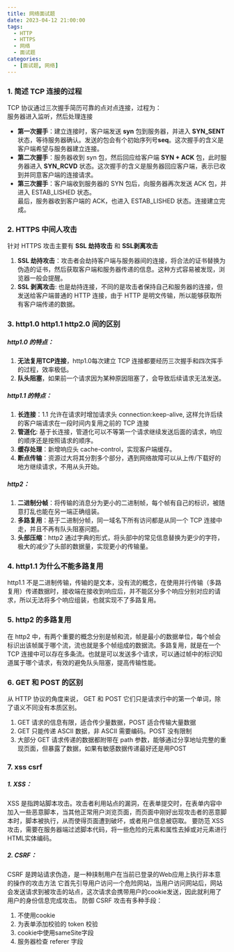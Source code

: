 ```yaml
---
title: 网络面试题
date: 2023-04-12 21:00:00
tags:
  - HTTP
  - HTTPS
  - 网络
  - 面试题
categories:
  - [面试题, 网络]
---
```


### 1. 简述 TCP 连接的过程
  TCP 协议通过三次握手简历可靠的点对点连接，过程为：  
  服务器进入监听，然后处理连接  
  - **第一次握手**：建立连接时，客户端发送 **syn** 包到服务器，并进入 **SYN_SENT** 状态，等待服务器确认。发送的包会有个初始序列号**seq**。这次握手的含义是客户端希望与服务器建立连接。  
  - **第二次握手**：服务器收到 syn 包，然后回应给客户端 **SYN + ACK** 包，此时服务器进入 **SYN_RCVD** 状态。这次握手的含义是服务器回应客户端，表示已收到并同意客户端的连接请求。  
  - **第三次握手**：客户端收到服务器的 SYN 包后，向服务器再次发送 ACK 包，并进入 ESTAB_LISHED 状态。  
  最后，服务器收到客户端的 ACK，也进入 ESTAB_LISHED 状态。连接建立完成。

### 2. HTTPS 中间人攻击
  针对 HTTPS 攻击主要有 **SSL 劫持攻击** 和 **SSL剥离攻击**
  1. **SSL 劫持攻击**：攻击者会劫持客户端与服务器间的连接，将合法的证书替换为伪造的证书，然后获取客户端和服务器传递的信息。这种方式容易被发现，浏览器一般会提醒。
  2. **SSL 剥离攻击**: 也是劫持连接，不同的是攻击者保持自己和服务器的连接，但发送给客户端普通的 HTTP 连接，由于 HTTP 是明文传输，所以能够获取所有客户端传递的数据。

### 3. http1.0 http1.1 http2.0 间的区别
  ##### http1.0 的特点：
  1. **无法复用TCP连接**，http1.0每次建立 TCP 连接都要经历三次握手和四次挥手的过程，效率极低。
  2. **队头阻塞**，如果前一个请求因为某种原因阻塞了，会导致后续请求无法发送。 
  ##### http1.1 的特点：
  1. **长连接**：1.1 允许在请求时增加请求头 connection:keep-alive, 这样允许后续的客户端请求在一段时间内复用之前的 TCP 连接
  2. **管道化**: 基于长连接，管道化可以不等第一个请求继续发送后面的请求，响应的顺序还是按照请求的顺序。
  3. **缓存处理**：新增响应头 cache-control，实现客户端缓存。
  4. **断点传输**：资源过大将其分割多个部分，遇到网络故障可以从上传/下载好的地方继续请求，不用从头开始。
  ##### http2：
  1. **二进制分帧**：将传输的消息分为更小的二进制帧，每个帧有自己的标识，被随意打乱也能在另一端正确组装。
  2. **多路复用**：基于二进制分帧，同一域名下所有访问都是从同一个 TCP 连接中走，并且不再有队头阻塞问题。
  3. **头部压缩**：http2 通过字典的形式，将头部中的常见信息替换为更少的字符，极大的减少了头部的数据量，实现更小的传输量。
   
### 4. http1.1 为什么不能多路复用
  http1.1 不是二进制传输，传输的是文本，没有流的概念，在使用并行传输（多路复用）传递数据时，接收端在接收到响应后，并不能区分多个响应分别对应的请求，所以无法将多个响应组装，也就实现不了多路复用。

### 5. http2 的多路复用
  在 http2 中，有两个重要的概念分别是帧和流，帧是最小的数据单位，每个帧会标识出该帧属于哪个流，流也就是多个帧组成的数据流。多路复用，就是在一个 TCP 连接中可以存在多条流。也就是可以发送多个请求，可以通过帧中的标识知道属于哪个请求，有效的避免队头阻塞，提高传输性能。

### 6. GET 和 POST 的区别
  从 HTTP 协议的角度来说， GET 和 POST 它们只是请求行中的第一个单词，除了语义不同没有本质区别。
  1. GET 请求的信息有限，适合传少量数据，POST 适合传输大量数据
  2. GET 只能传递 ASCII 数据，非 ASCII 需要编码。POST 没有限制
  3. 大部分 GET 请求传递的数据都附带在 path 参数，能够通过分享地址完整的重现页面，但暴露了数据，如果有敏感数据传递最好还是用POST

### 7. xss csrf
##### 1. XSS：
XSS 是指跨站脚本攻击。攻击者利用站点的漏洞，在表单提交时，在表单内容中加入一些恶意脚本，当其他正常用户浏览页面，而页面中刚好出现攻击者的恶意脚本时，脚本被执行，从而使得页面遭到破坏，或者用户信息被窃取。
要防范 XSS 攻击，需要在服务器端过滤脚本代码，将一些危险的元素和属性去掉或对元素进行HTML实体编码。

##### 2. CSRF：
CSRF 是跨站请求伪造，是一种挟制用户在当前已登录的Web应用上执行非本意的操作的攻击方法
它首先引导用户访问一个危险网站，当用户访问网站后，网站会发送请求到被攻击的站点，这次请求会携带用户的cookie发送，因此就利用了用户的身份信息完成攻击。
防御 CSRF 攻击有多种手段：
1. 不使用cookie
2. 为表单添加校验的 token 校验
3. cookie中使用sameSite字段
4. 服务器检查 referer 字段